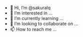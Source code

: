 - 👋 Hi, I’m @sakuralq
- 👀 I’m interested in ...
- 🌱 I’m currently learning ...
- 💞️ I’m looking to collaborate on ...
- 📫 How to reach me ...

<!---
sakuralq/sakuralq is a ✨ special ✨ repository because its `README.md` (this file) appears on your GitHub profile.
You can click the Preview link to take a look at your changes.
--->
